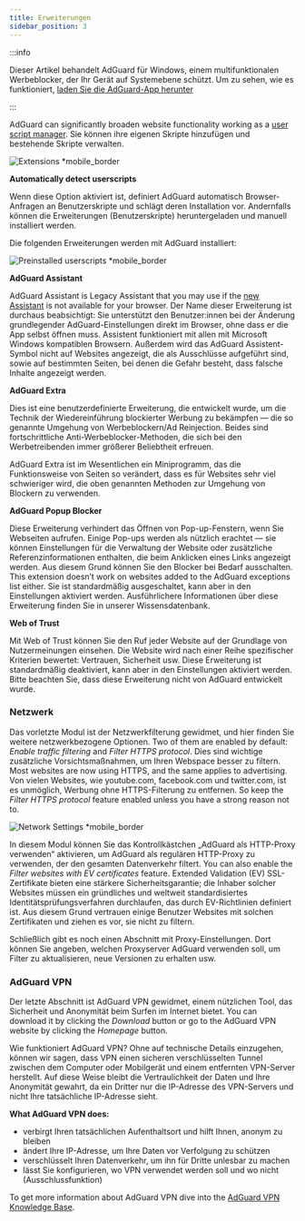 ```yaml
---
title: Erweiterungen
sidebar_position: 3
---
```


:::info

Dieser Artikel behandelt AdGuard für Windows, einem multifunktionalen Werbeblocker, der Ihr Gerät auf Systemebene schützt. Um zu sehen, wie es funktioniert, [laden Sie die AdGuard-App herunter](https://agrd.io/download-kb-adblock)

:::

AdGuard can significantly broaden website functionality working as a [user script manager](/general/userscripts). Sie können ihre eigenen Skripte hinzufügen und bestehende Skripte verwalten.

![Extensions \*mobile\_border](https://cdn.adtidy.org/content/kb/ad_blocker/windows/overview/userscripts.png)

**Automatically detect userscripts**

Wenn diese Option aktiviert ist, definiert AdGuard automatisch Browser-Anfragen an Benutzerskripte und schlägt deren Installation vor. Andernfalls können die Erweiterungen (Benutzerskripte) heruntergeladen und manuell installiert werden.

Die folgenden Erweiterungen werden mit AdGuard installiert:

![Preinstalled userscripts \*mobile\_border](https://cdn.adtidy.org/content/kb/ad_blocker/windows/overview/preinstalled-userscripts.png)

**AdGuard Assistant**

AdGuard Assistant is Legacy Assistant that you may use if the [new Assistant](/adguard-for-windows/browser-assistant.md) is not available for your browser. Der Name dieser Erweiterung ist durchaus beabsichtigt: Sie unterstützt den Benutzer:innen bei der Änderung grundlegender AdGuard-Einstellungen direkt im Browser, ohne dass er die App selbst öffnen muss. Assistent funktioniert mit allen mit Microsoft Windows kompatiblen Browsern. Außerdem wird das AdGuard Assistent-Symbol nicht auf Websites angezeigt, die als Ausschlüsse aufgeführt sind, sowie auf bestimmten Seiten, bei denen die Gefahr besteht, dass falsche Inhalte angezeigt werden.

**AdGuard Extra**

Dies ist eine benutzerdefinierte Erweiterung, die entwickelt wurde, um die Technik der Wiedereinführung blockierter Werbung zu bekämpfen — die so genannte Umgehung von Werbeblockern/Ad Reinjection. Beides sind fortschrittliche Anti-Werbeblocker-Methoden, die sich bei den Werbetreibenden immer größerer Beliebtheit erfreuen.

AdGuard Extra ist im Wesentlichen ein Miniprogramm, das die Funktionsweise von Seiten so verändert, dass es für Websites sehr viel schwieriger wird, die oben genannten Methoden zur Umgehung von Blockern zu verwenden.

**AdGuard Popup Blocker**

Diese Erweiterung verhindert das Öffnen von Pop-up-Fenstern, wenn Sie Webseiten aufrufen. Einige Pop-ups werden als nützlich erachtet — sie können Einstellungen für die Verwaltung der Website oder zusätzliche Referenzinformationen enthalten, die beim Anklicken eines Links angezeigt werden. Aus diesem Grund können Sie den Blocker bei Bedarf ausschalten. This extension doesn’t work on websites added to the AdGuard exceptions list either. Sie ist standardmäßig ausgeschaltet, kann aber in den Einstellungen aktiviert werden. Ausführlichere Informationen über diese Erweiterung finden Sie in unserer Wissensdatenbank.

**Web of Trust**

Mit Web of Trust können Sie den Ruf jeder Website auf der Grundlage von Nutzermeinungen einsehen. Die Website wird nach einer Reihe spezifischer Kriterien bewertet: Vertrauen, Sicherheit usw. Diese Erweiterung ist standardmäßig deaktiviert, kann aber in den Einstellungen aktiviert werden. Bitte beachten Sie, dass diese Erweiterung nicht von AdGuard entwickelt wurde.

### Netzwerk

Das vorletzte Modul ist der Netzwerkfilterung gewidmet, und hier finden Sie weitere netzwerkbezogene Optionen. Two of them are enabled by default: _Enable traffic filtering_ and _Filter HTTPS protocol_. Dies sind wichtige zusätzliche Vorsichtsmaßnahmen, um Ihren Webspace besser zu filtern. Most websites are now using HTTPS, and the same applies to advertising. Von vielen Websites, wie youtube.com, facebook.com und twitter.com, ist es unmöglich, Werbung ohne HTTPS-Filterung zu entfernen. So keep the _Filter HTTPS protocol_ feature enabled unless you have a strong reason not to.

![Network Settings \*mobile\_border](https://cdn.adtidy.org/content/kb/ad_blocker/windows/overview/network-settings.png)

In diesem Modul können Sie das Kontrollkästchen „AdGuard als HTTP-Proxy verwenden“ aktivieren, um AdGuard als regulären HTTP-Proxy zu verwenden, der den gesamten Datenverkehr filtert. You can also enable the _Filter websites with EV certificates_ feature. Extended Validation (EV) SSL-Zertifikate bieten eine stärkere Sicherheitsgarantie; die Inhaber solcher Websites müssen ein gründliches und weltweit standardisiertes Identitätsprüfungsverfahren durchlaufen, das durch EV-Richtlinien definiert ist. Aus diesem Grund vertrauen einige Benutzer Websites mit solchen Zertifikaten und ziehen es vor, sie nicht zu filtern.

Schließlich gibt es noch einen Abschnitt mit Proxy-Einstellungen. Dort können Sie angeben, welchen Proxyserver AdGuard verwenden soll, um Filter zu aktualisieren, neue Versionen zu erhalten usw.

### AdGuard VPN

Der letzte Abschnitt ist AdGuard VPN gewidmet, einem nützlichen Tool, das Sicherheit und Anonymität beim Surfen im Internet bietet. You can download it by clicking the _Download_ button or go to the AdGuard VPN website by clicking the _Homepage_ button.

Wie funktioniert AdGuard VPN? Ohne auf technische Details einzugehen, können wir sagen, dass VPN einen sicheren verschlüsselten Tunnel zwischen dem Computer oder Mobilgerät und einem entfernten VPN-Server herstellt. Auf diese Weise bleibt die Vertraulichkeit der Daten und Ihre Anonymität gewahrt, da ein Dritter nur die IP-Adresse des VPN-Servers und nicht Ihre tatsächliche IP-Adresse sieht.

**What AdGuard VPN does:**

- verbirgt Ihren tatsächlichen Aufenthaltsort und hilft Ihnen, anonym zu bleiben
- ändert Ihre IP-Adresse, um Ihre Daten vor Verfolgung zu schützen
- verschlüsselt Ihren Datenverkehr, um ihn für Dritte unlesbar zu machen
- lässt Sie konfigurieren, wo VPN verwendet werden soll und wo nicht (Ausschlussfunktion)

To get more information about AdGuard VPN dive into the [AdGuard VPN Knowledge Base](https://adguard-vpn.com/kb/).
